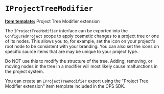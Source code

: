 `IProjectTreeModifier`
======================

**[Item template:](project_item_templates.md)** Project Tree Modifier extension

The `IProjectTreeModifier` interface can be exported into the 
`ConfiguredProject` scope to apply cosmetic changes to a project tree 
or one of its nodes. This allows you to, for example, set the icon on 
your project's root node to be consistent with your branding. You can 
also set the icons on specific source items that are may be unique to 
your project type.

Do NOT use this to modify the structure of the tree. Adding, removing, or
moving nodes in the tree in a modifier will most likely cause malfunctions
in the project system.

You can create an `IProjectTreeModifier` export using the "Project Tree
Modifier extension" item template included in the CPS SDK.
